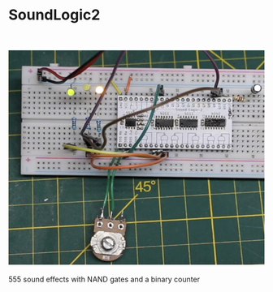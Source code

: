 # SoundLogic2
<br><br>![PCB](Assembled_PCB.jpg)<BR><BR>
555 sound effects with NAND gates and a binary counter
